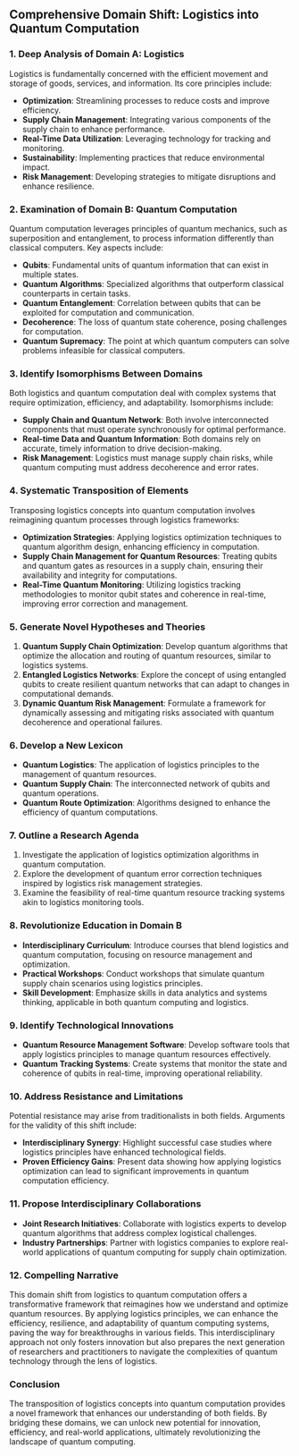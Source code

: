 ## Comprehensive Domain Shift: Logistics into Quantum Computation

### 1. Deep Analysis of Domain A: Logistics
Logistics is fundamentally concerned with the efficient movement and storage of goods, services, and information. Its core principles include:

- **Optimization**: Streamlining processes to reduce costs and improve efficiency.
- **Supply Chain Management**: Integrating various components of the supply chain to enhance performance.
- **Real-Time Data Utilization**: Leveraging technology for tracking and monitoring.
- **Sustainability**: Implementing practices that reduce environmental impact.
- **Risk Management**: Developing strategies to mitigate disruptions and enhance resilience.

### 2. Examination of Domain B: Quantum Computation
Quantum computation leverages principles of quantum mechanics, such as superposition and entanglement, to process information differently than classical computers. Key aspects include:

- **Qubits**: Fundamental units of quantum information that can exist in multiple states.
- **Quantum Algorithms**: Specialized algorithms that outperform classical counterparts in certain tasks.
- **Quantum Entanglement**: Correlation between qubits that can be exploited for computation and communication.
- **Decoherence**: The loss of quantum state coherence, posing challenges for computation.
- **Quantum Supremacy**: The point at which quantum computers can solve problems infeasible for classical computers.

### 3. Identify Isomorphisms Between Domains
Both logistics and quantum computation deal with complex systems that require optimization, efficiency, and adaptability. Isomorphisms include:

- **Supply Chain and Quantum Network**: Both involve interconnected components that must operate synchronously for optimal performance.
- **Real-time Data and Quantum Information**: Both domains rely on accurate, timely information to drive decision-making.
- **Risk Management**: Logistics must manage supply chain risks, while quantum computing must address decoherence and error rates.

### 4. Systematic Transposition of Elements
Transposing logistics concepts into quantum computation involves reimagining quantum processes through logistics frameworks:

- **Optimization Strategies**: Applying logistics optimization techniques to quantum algorithm design, enhancing efficiency in computation.
- **Supply Chain Management for Quantum Resources**: Treating qubits and quantum gates as resources in a supply chain, ensuring their availability and integrity for computations.
- **Real-Time Quantum Monitoring**: Utilizing logistics tracking methodologies to monitor qubit states and coherence in real-time, improving error correction and management.

### 5. Generate Novel Hypotheses and Theories
1. **Quantum Supply Chain Optimization**: Develop quantum algorithms that optimize the allocation and routing of quantum resources, similar to logistics systems.
2. **Entangled Logistics Networks**: Explore the concept of using entangled qubits to create resilient quantum networks that can adapt to changes in computational demands.
3. **Dynamic Quantum Risk Management**: Formulate a framework for dynamically assessing and mitigating risks associated with quantum decoherence and operational failures.

### 6. Develop a New Lexicon
- **Quantum Logistics**: The application of logistics principles to the management of quantum resources.
- **Quantum Supply Chain**: The interconnected network of qubits and quantum operations.
- **Quantum Route Optimization**: Algorithms designed to enhance the efficiency of quantum computations.

### 7. Outline a Research Agenda
1. Investigate the application of logistics optimization algorithms in quantum computation.
2. Explore the development of quantum error correction techniques inspired by logistics risk management strategies.
3. Examine the feasibility of real-time quantum resource tracking systems akin to logistics monitoring tools.

### 8. Revolutionize Education in Domain B
- **Interdisciplinary Curriculum**: Introduce courses that blend logistics and quantum computation, focusing on resource management and optimization.
- **Practical Workshops**: Conduct workshops that simulate quantum supply chain scenarios using logistics principles.
- **Skill Development**: Emphasize skills in data analytics and systems thinking, applicable in both quantum computing and logistics.

### 9. Identify Technological Innovations
- **Quantum Resource Management Software**: Develop software tools that apply logistics principles to manage quantum resources effectively.
- **Quantum Tracking Systems**: Create systems that monitor the state and coherence of qubits in real-time, improving operational reliability.

### 10. Address Resistance and Limitations
Potential resistance may arise from traditionalists in both fields. Arguments for the validity of this shift include:

- **Interdisciplinary Synergy**: Highlight successful case studies where logistics principles have enhanced technological fields.
- **Proven Efficiency Gains**: Present data showing how applying logistics optimization can lead to significant improvements in quantum computation efficiency.

### 11. Propose Interdisciplinary Collaborations
- **Joint Research Initiatives**: Collaborate with logistics experts to develop quantum algorithms that address complex logistical challenges.
- **Industry Partnerships**: Partner with logistics companies to explore real-world applications of quantum computing for supply chain optimization.

### 12. Compelling Narrative
This domain shift from logistics to quantum computation offers a transformative framework that reimagines how we understand and optimize quantum resources. By applying logistics principles, we can enhance the efficiency, resilience, and adaptability of quantum computing systems, paving the way for breakthroughs in various fields. This interdisciplinary approach not only fosters innovation but also prepares the next generation of researchers and practitioners to navigate the complexities of quantum technology through the lens of logistics.

### Conclusion
The transposition of logistics concepts into quantum computation provides a novel framework that enhances our understanding of both fields. By bridging these domains, we can unlock new potential for innovation, efficiency, and real-world applications, ultimately revolutionizing the landscape of quantum computing.